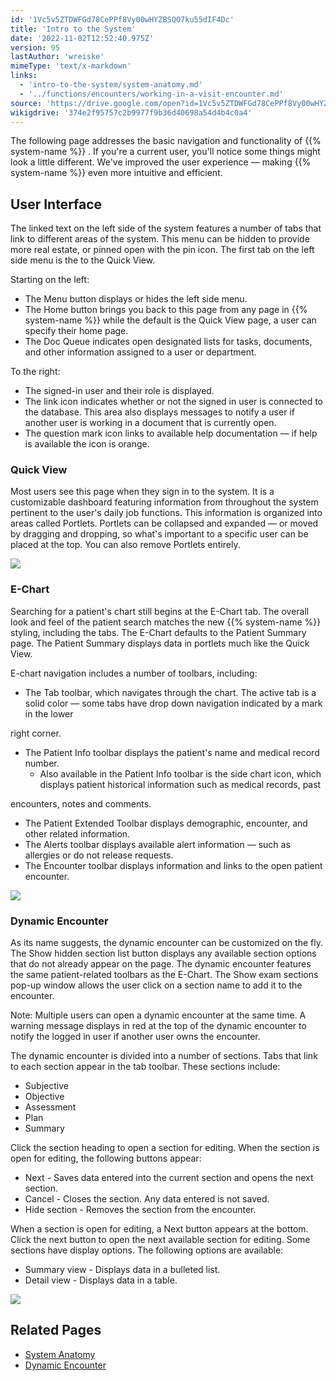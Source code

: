 ```yaml
---
id: '1Vc5v5ZTDWFGd78CePPf8Vy00wHYZBSQO7ku55dIF4Dc'
title: 'Intro to the System'
date: '2022-11-02T12:52:40.975Z'
version: 95
lastAuthor: 'wreiske'
mimeType: 'text/x-markdown'
links:
  - 'intro-to-the-system/system-anatomy.md'
  - '../functions/encounters/working-in-a-visit-encounter.md'
source: 'https://drive.google.com/open?id=1Vc5v5ZTDWFGd78CePPf8Vy00wHYZBSQO7ku55dIF4Dc'
wikigdrive: '374e2f95757c2b9977f9b36d40698a54d4b4c0a4'
---
```

The following page addresses the basic navigation and functionality of {{% system-name %}} . If you're a current user, you'll notice some things might look a little different. We've improved the user experience — making {{% system-name %}} even more intuitive and efficient.

## User Interface

The linked text on the left side of the system features a number of tabs that link to different areas of the system. This menu can be hidden to provide more real estate, or pinned open with the pin icon. The first tab on the left side menu is the to the Quick View.

Starting on the left:

* The Menu button displays or hides the left side menu.
* The Home button brings you back to this page from any page in {{% system-name %}} while the default is the Quick View page, a user can specify their home page.
* The Doc Queue indicates open designated lists for tasks, documents, and other information assigned to a user or department.

To the right:

* The signed-in user and their role is displayed.
* The link icon indicates whether or not the signed in user is connected to the database. This area also displays messages to notify a user if another user is working in a document that is currently open.
* The question mark icon links to available help documentation — if help is available the icon is orange.

### Quick View

Most users see this page when they sign in to the system. It is a customizable dashboard featuring information from throughout the system pertinent to the user's daily job functions. This information is organized into areas called Portlets. Portlets can be collapsed and expanded — or moved by dragging and dropping, so what's important to a specific user can be placed at the top. You can also remove Portlets entirely.

![](../intro-to-the-system.assets/3ec695af810896f5fc6d83dec7059e26.png)

### E-Chart

Searching for a patient's chart still begins at the E-Chart tab. The overall look and feel of the patient search matches the new {{% system-name %}} styling, including the tabs. The E-Chart defaults to the Patient Summary page. The Patient Summary displays data in portlets much like the Quick View.

E-chart navigation includes a number of toolbars, including:

* The Tab toolbar, which navigates through the chart. The active tab is a solid color — some tabs have drop down navigation indicated by a mark in the lower

right corner.

* The Patient Info toolbar displays the patient's name and medical record number.
    * Also available in the Patient Info toolbar is the side chart icon, which displays patient historical information such as medical records, past

encounters, notes and comments.

* The Patient Extended Toolbar displays demographic, encounter, and other related information.
* The Alerts toolbar displays available alert information — such as allergies or do not release requests.
* The Encounter toolbar displays information and links to the open patient encounter.

![](../intro-to-the-system.assets/05c23296ca3eebe1d915613fc84e72d8.png)

### Dynamic Encounter

As its name suggests, the dynamic encounter can be customized on the fly. The Show hidden section list button displays any available section options that do not already appear on the page. The dynamic encounter features the same patient-related toolbars as the E-Chart. The Show exam sections pop-up window allows the user click on a section name to add it to the encounter.

Note: Multiple users can open a dynamic encounter at the same time. A warning message displays in red at the top of the dynamic encounter to notify the logged in user if another user owns the encounter.

The dynamic encounter is divided into a number of sections. Tabs that link to each section appear in the tab toolbar. These sections include:

* Subjective
* Objective
* Assessment
* Plan
* Summary

Click the section heading to open a section for editing. When the section is open for editing, the following buttons appear:

* Next - Saves data entered into the current section and opens the next section.
* Cancel - Closes the section. Any data entered is not saved.
* Hide section - Removes the section from the encounter.

When a section is open for editing, a Next button appears at the bottom. Click the next button to open the next available section for editing. Some sections have display options. The following options are available:

* Summary view - Displays data in a bulleted list.
* Detail view - Displays data in a table.

![](../intro-to-the-system.assets/148be2e24b401955d41219896663e3be.png)

## Related Pages

* [System Anatomy](intro-to-the-system/system-anatomy.md)
* [Dynamic Encounter](../functions/encounters/working-in-a-visit-encounter.md)
